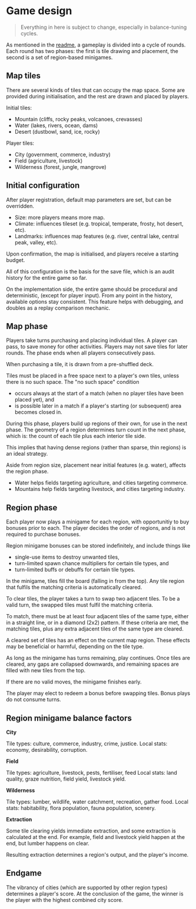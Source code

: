 # Game design

> Everything in here is subject to change, especially in balance-tuning cycles.

As mentioned in the [readme](../../readme.md), a gameplay is divided into a cycle of rounds.
Each round has two phases: the first is tile drawing and placement,
the second is a set of region-based minigames.

## Map tiles

There are several kinds of tiles that can occupy the map space.
Some are provided during initialisation, and the rest are drawn and placed by players.

Initial tiles:

- Mountain (cliffs, rocky peaks, volcanoes, crevasses)
- Water (lakes, rivers, ocean, dams)
- Desert (dustbowl, sand, ice, rocky)

Player tiles:

- City (government, commerce, industry)
- Field (agriculture, livestock)
- Wilderness (forest, jungle, mangrove)

## Initial configuration

After player registration, default map parameters are set, but can be overridden.

- Size: more players means more map.
- Climate: influences tileset (e.g. tropical, temperate, frosty, hot desert, etc).
- Landmarks: influences map features (e.g. river, central lake, central peak, valley, etc).

Upon confirmation, the map is initialised, and players receive a starting budget.

All of this configuration is the basis for the save file,
which is an audit history for the entire game so far.

On the implementation side, the entire game should be procedural and deterministic,
(except for player input). From any point in the history, available options stay consistent.
This feature helps with debugging, and doubles as a replay comparison mechanic.

## Map phase

Players take turns purchasing and placing individual tiles.
A player can pass, to save money for other activities.
Players may not save tiles for later rounds.
The phase ends when all players consecutively pass.

When purchasing a tile, it is drawn from a pre-shuffled deck.

Tiles must be placed in a free space next to a player's own tiles, unless there is no such space.
The "no such space" condition

- occurs always at the start of a match (when no player tiles have been placed yet), and
- is possible later in a match if a player's starting (or subsequent) area becomes closed in.

During this phase, players build up regions of their own, for use in the next phase.
The geometry of a region determines turn count in the next phase,
which is: the count of each tile plus each interior tile side.

This implies that having dense regions (rather than sparse, thin regions) is an ideal strategy.

Aside from region size, placement near initial features (e.g. water), affects the region phase.

- Water helps fields targeting agriculture, and cities targeting commerce.
- Mountains help fields targeting livestock, and cities targeting industry.

## Region phase

Each player now plays a minigame for each region, with opportunitiy to buy bonuses prior to each.
The player decides the order of regions, and is not required to purchase bonuses.

Region minigame bonuses can be stored indefinitely, and include things like

- single-use items to destroy unwanted tiles,
- turn-limited spawn chance multipliers for certain tile types, and
- turn-limited buffs or debuffs for certain tile types.

In the minigame, tiles fill the board (falling in from the top).
Any tile region that fulfils the matching criteria is automatically cleared.

To clear tiles, the player takes a turn to swap two adjacent tiles.
To be a valid turn, the swapped tiles must fulfil the matching criteria.

To match, there must be at least four adjacent tiles of the same type, either in a straight line,
or in a diamond (2x2) pattern. If these criteria are met, the matching tiles, plus any extra
adjacent tiles of the same type are cleared.

A cleared set of tiles has an effect on the current map region.
These effects may be beneficial or harmful, depending on the tile type.

As long as the minigame has turns remaining, play continues.
Once tiles are cleared, any gaps are collapsed downwards,
and remaining spaces are filled with new tiles from the top.

If there are no valid moves, the minigame finishes early.

The player may elect to redeem a bonus before swapping tiles.
Bonus plays do not consume turns.

## Region minigame balance factors

**City**

Tile types: culture, commerce, industry, crime, justice.
Local stats: economy, desirability, corruption.

**Field**

Tile types: agriculture, livestock, pests, fertiliser, feed
Local stats: land quality, graze nutrition, field yield, livestock yield.

**Wilderness**

Tile types: lumber, wildlife, water catchment, recreation, gather food.
Local stats: habitability, flora population, fauna population, scenery.

**Extraction**

Some tile clearing yields immediate extraction, and some extraction is calculated at the end.
For example, field and livestock yield happen at the end, but lumber happens on clear.

Resulting extraction determines a region's output, and the player's income.

## Endgame

The vibrancy of cities (which are supported by other region types) determines a player's score.
At the conclusion of the game, the winner is the player with the highest combined city score.
